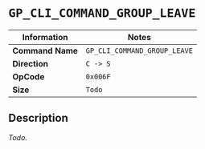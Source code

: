 # `GP_CLI_COMMAND_GROUP_LEAVE`

| Information               | Notes |
|---                        |---    |
| **Command Name**          | `GP_CLI_COMMAND_GROUP_LEAVE` |
| **Direction**             | `C -> S` |
| **OpCode**                | `0x006F` |
| **Size**                  | `Todo` |

## Description

_Todo._